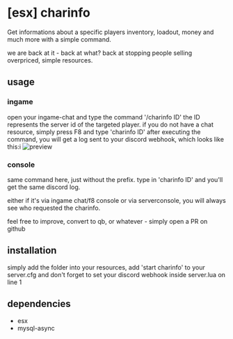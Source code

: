 # [esx] charinfo
Get informations about a specific players inventory, loadout, money and much more with a simple command.

we are back at it - back at what?
back at stopping people selling overpriced, simple resources.

## usage
### ingame
open your ingame-chat and type the command '/charinfo ID'
the ID represents the server id of the targeted player.
if you do not have a chat resource, simply press F8 and type 'charinfo ID'
after executing the command, you will get a log sent to your discord webhook, which looks like this:i
![preview](https://media.discordapp.net/attachments/1032645376819339345/1067427072835862538/image.png?width=536&height=689)

### console
same command here, just without the prefix. type in 'charinfo ID' and you'll get the same discord log.

either if it's via ingame chat/f8 console or via serverconsole, you will always see who requested the charinfo.

feel free to improve, convert to qb, or whatever - simply open a PR on github

## installation
simply add the folder into your resources, add 'start charinfo' to your server.cfg and don't forget to set your discord webhook inside server.lua on line 1

## dependencies
- esx
- mysql-async
